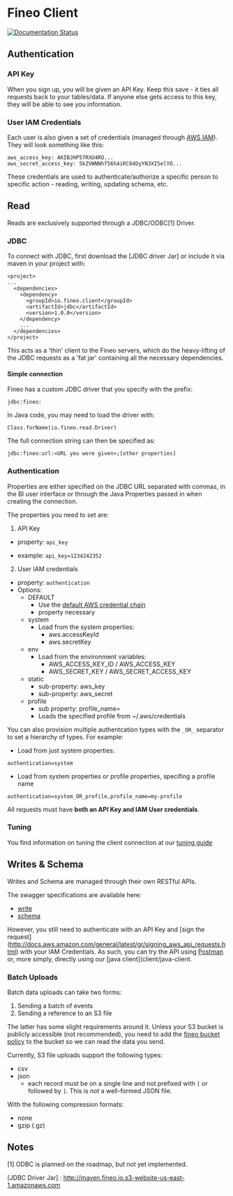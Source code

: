 # Fineo Client

[![Documentation Status](https://readthedocs.org/projects/fineo-client/badge/?version=latest)](http://fineo-client.readthedocs.io/en/latest/?badge=latest)

## Authentication

### API Key

When you sign up, you will be given an API Key. Keep this save - it ties all requests back to 
your tables/data. If anyone else gets access to this key, they will be able to see you information.

### User IAM Credentials

Each user is also given a set of credentials (managed through 
[AWS IAM](https://aws.amazon.com/iam/)). They will look something like this:
 
```
aws_access_key: AKIBJHP57RXU4RO...
aws_secret_access_key: 5kZVWNNhf56h4iRC04DyYN3XI5elYO...
```

These credentials are used to authenticate/authorize a specific person to specific action - 
reading, writing, updating schema, etc.

## Read

Reads are exclusively supported through a JDBC/ODBC[1] Driver. 

### JDBC

To connect with JDBC, first download the [JDBC driver Jar] or include it via maven in your 
project with:

```
<project>
...
  <dependencies>
    <dependency>
      <groupId>io.fineo.client</groupId>
      <artifactId>jdbc</artifactId>
      <version>1.0.0</version>
    </dependency>
    ...
  </dependencies>
</project>
```

This acts as a 'thin' client to the Fineo servers, which do the heavy-lifting of the JDBC 
requests as a 'fat jar' containing all the necessary dependencies.

#### Simple connection

Fineo has a custom JDBC driver that you specify with the prefix:

```
jdbc:fineo:
```

In Java code, you may need to load the driver with:
```
Class.forName(io.fineo.read.Driver)
```

The full connection string can then be specified as:

```
jdbc:fineo:url:<URL you were given>;[other properties]
```

### Authentication

Properties are either specified on the JDBC URL separated with commas, in the BI user interface 
or through the Java Properties passed in when creating the connection.

The properties you need to set are:

 1. API Key
   - property: ```api_key```
   * example: ```api_key=1234242352```
 2. User IAM credentials
  * property: ```authentication```
  * Options:
    * DEFAULT
      * Use the [default AWS credential chain](http://docs.aws.amazon.com/java-sdk/latest/developer-guide/credentials.html)
      *  property necessary
    * system
      * Load from the system properties:
        * aws.accessKeyId
        * aws.secretKey
    * env
      * Load from the environment variables:
        * AWS_ACCESS_KEY_ID / AWS_ACCESS_KEY
        * AWS_SECRET_KEY / AWS_SECRET_ACCESS_KEY
    * static
      * sub-property: aws_key
      * sub-property: aws_secret
    * profile
      * sub property: profile_name=<name>
      * Loads the specified profile from ~/.aws/credentials

You can also provision multiple authentcation types with the ```_OR_``` separator to set a 
hierarchy of types. For example:

 * Load from just system properties:
 
```authentication=system```

 * Load from system properties or profile properties, specifing a profile name
 
 ```authentication=system_OR_profile,profile_name=my-profile```


All requests must have **both an API Key and IAM User credentials**.

### Tuning

You find information on tuning the client connection at our [tuning guide](client/jdbc-tuning)

## Writes & Schema

Writes and Schema are managed through their own RESTful APIs.

The swagger specifications are available here:
 * [write](http://api.fineo.io/?spec=write.json)
 * [schema](http://api.fineo.io/?spec=schema)

However, you still need to authenticate with an API Key and [sign the request]
(http://docs.aws.amazon.com/general/latest/gr/signing_aws_api_requests.html) 
with your IAM Credentials. As such, you can try the API using [Postman](https://www.getpostman.com/)
 or, more simply, directly using our [java client](client/java-client.

### Batch Uploads

Batch data uploads can take two forms:

 1. Sending a batch of events
 2. Sending a reference to an S3 file

The latter has some slight requirements around it. Unless your S3 bucket is publicly accessible 
(not recommended), you need to add the [fineo bucket policy](batch-upload-bucket-policy.json) to 
the bucket so we can read the data you send.
 
Currently, S3 file uploads support the following types:

  * csv
  * json
    * each record must be on a single line and not prefixed with ```[``` or followed by ```]```. 
    This is _not_ a well-formed JSON file.

With the following compression formats:

  * none
  * gzip (.gz)

## Notes

[1] ODBC is planned on the roadmap, but not yet implemented.

[JDBC Driver Jar] : http://maven.fineo.io.s3-website-us-east-1.amazonaws.com
